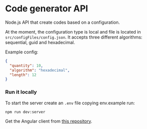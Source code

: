 # Code generator API

Node.js API that create codes based on a configuration.

At the moment, the configuration type is local and file is located in `src/configFiles/config.json`. It accepts three different algorithms: sequential, guid and hexadecimal.

Example config:

```json
{
  "quantity": 10,
  "algorithm": "hexadecimal",
  "length": 12
}
```

### Run it locally

To start the server create an `.env` file copying env.example run:

```
npm run dev:server
```

Get the Angular client from [this repository](https://github.com/maikarox/code-generator-client).
